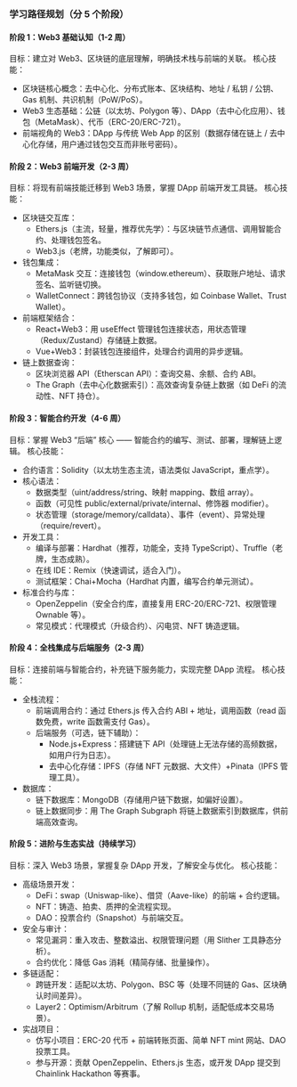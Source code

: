 ### 学习路径规划（分 5 个阶段）



#### **阶段 1：Web3 基础认知（1-2 周）**

目标：建立对 Web3、区块链的底层理解，明确技术栈与前端的关联。
核心技能：



- 区块链核心概念：去中心化、分布式账本、区块结构、地址 / 私钥 / 公钥、Gas 机制、共识机制（PoW/PoS）。
- Web3 生态基础：公链（以太坊、Polygon 等）、DApp（去中心化应用）、钱包（MetaMask）、代币（ERC-20/ERC-721）。
- 前端视角的 Web3：DApp 与传统 Web App 的区别（数据存储在链上 / 去中心化存储，用户通过钱包交互而非账号密码）。



#### **阶段 2：Web3 前端开发（2-3 周）**

目标：将现有前端技能迁移到 Web3 场景，掌握 DApp 前端开发工具链。
核心技能：



- 区块链交互库：
  - Ethers.js（主流，轻量，推荐优先学）：与区块链节点通信、调用智能合约、处理钱包签名。
  - Web3.js（老牌，功能类似，了解即可）。
- 钱包集成：
  - MetaMask 交互：连接钱包（window.ethereum）、获取账户地址、请求签名、监听链切换。
  - WalletConnect：跨钱包协议（支持多钱包，如 Coinbase Wallet、Trust Wallet）。
- 前端框架结合：
  - React+Web3：用 useEffect 管理钱包连接状态，用状态管理（Redux/Zustand）存储链上数据。
  - Vue+Web3：封装钱包连接组件，处理合约调用的异步逻辑。
- 链上数据查询：
  - 区块浏览器 API（Etherscan API）：查询交易、余额、合约 ABI。
  - The Graph（去中心化数据索引）：高效查询复杂链上数据（如 DeFi 的流动性、NFT 持仓）。



#### **阶段 3：智能合约开发（4-6 周）**

目标：掌握 Web3 “后端” 核心 —— 智能合约的编写、测试、部署，理解链上逻辑。
核心技能：



- 合约语言：Solidity（以太坊生态主流，语法类似 JavaScript，重点学）。
- 核心语法：
  - 数据类型（uint/address/string、映射 mapping、数组 array）。
  - 函数（可见性 public/external/private/internal、修饰器 modifier）。
  - 状态管理（storage/memory/calldata）、事件（event）、异常处理（require/revert）。
- 开发工具：
  - 编译与部署：Hardhat（推荐，功能全，支持 TypeScript）、Truffle（老牌，生态成熟）。
  - 在线 IDE：Remix（快速调试，适合入门）。
  - 测试框架：Chai+Mocha（Hardhat 内置，编写合约单元测试）。
- 标准合约与库：
  - OpenZeppelin（安全合约库，直接复用 ERC-20/ERC-721、权限管理 Ownable 等）。
  - 常见模式：代理模式（升级合约）、闪电贷、NFT 铸造逻辑。



#### **阶段 4：全栈集成与后端服务（2-3 周）**

目标：连接前端与智能合约，补充链下服务能力，实现完整 DApp 流程。
核心技能：



- 全栈流程：
  - 前端调用合约：通过 Ethers.js 传入合约 ABI + 地址，调用函数（read 函数免费，write 函数需支付 Gas）。
  - 后端服务（可选，链下辅助）：
    - Node.js+Express：搭建链下 API（处理链上无法存储的高频数据，如用户行为日志）。
    - 去中心化存储：IPFS（存储 NFT 元数据、大文件）+Pinata（IPFS 管理工具）。
- 数据库：
  - 链下数据库：MongoDB（存储用户链下数据，如偏好设置）。
  - 链上数据同步：用 The Graph Subgraph 将链上数据索引到数据库，供前端高效查询。



#### **阶段 5：进阶与生态实战（持续学习）**

目标：深入 Web3 场景，掌握复杂 DApp 开发，了解安全与优化。
核心技能：



- 高级场景开发：
  - DeFi：swap（Uniswap-like）、借贷（Aave-like）的前端 + 合约逻辑。
  - NFT：铸造、拍卖、质押的全流程实现。
  - DAO：投票合约（Snapshot）与前端交互。
- 安全与审计：
  - 常见漏洞：重入攻击、整数溢出、权限管理问题（用 Slither 工具静态分析）。
  - 合约优化：降低 Gas 消耗（精简存储、批量操作）。
- 多链适配：
  - 跨链开发：适配以太坊、Polygon、BSC 等（处理不同链的 Gas、区块确认时间差异）。
  - Layer2：Optimism/Arbitrum（了解 Rollup 机制，适配低成本交易场景）。
- 实战项目：
  - 仿写小项目：ERC-20 代币 + 前端转账页面、简单 NFT mint 网站、DAO 投票工具。
  - 参与开源：贡献 OpenZeppelin、Ethers.js 生态，或开发 DApp 提交到 Chainlink Hackathon 等赛事。